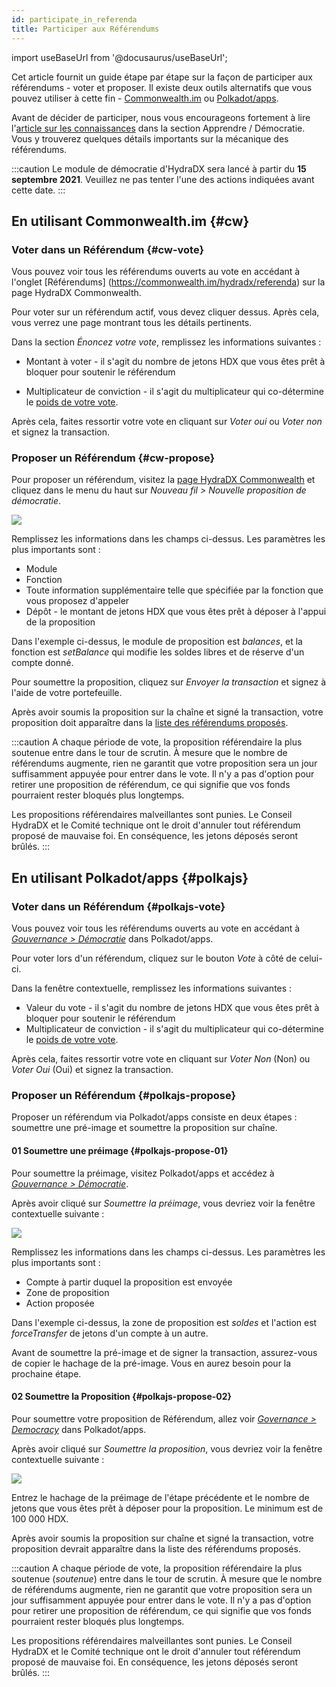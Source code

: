 ```yaml
---
id: participate_in_referenda
title: Participer aux Référendums
---
```


import useBaseUrl from '@docusaurus/useBaseUrl';

Cet article fournit un guide étape par étape sur la façon de participer aux référendums - voter et proposer. Il existe deux outils alternatifs que vous pouvez utiliser à cette fin - [Commonwealth.im](#cw) ou [Polkadot/apps](#polkajs).

Avant de décider de participer, nous vous encourageons fortement à lire l'[article sur les connaissances](/democracy_referenda) dans la section Apprendre / Démocratie. Vous y trouverez quelques détails importants sur la mécanique des référendums.

:::caution
Le module de démocratie d'HydraDX sera lancé à partir du **15 septembre 2021**. Veuillez ne pas tenter l'une des actions indiquées avant cette date.
:::

## En utilisant Commonwealth.im {#cw}
### Voter dans un Référendum {#cw-vote}
Vous pouvez voir tous les référendums ouverts au vote en accédant à l'onglet [Référendums] (https://commonwealth.im/hydradx/referenda) sur la page HydraDX Commonwealth.

Pour voter sur un référendum actif, vous devez cliquer dessus. Après cela, vous verrez une page montrant tous les détails pertinents.

Dans la section *Énoncez votre vote*, remplissez les informations suivantes :

* Montant à voter - il s'agit du nombre de jetons HDX que vous êtes prêt à bloquer pour soutenir le référendum

* Multiplicateur de conviction - il s'agit du multiplicateur qui co-détermine le [poids de votre vote](/democracy_referenda#referenda-votes-weighing).

Après cela, faites ressortir votre vote en cliquant sur *Voter oui* ou *Voter non* et signez la transaction.

### Proposer un Référendum {#cw-propose}
Pour proposer un référendum, visitez la [page HydraDX Commonwealth](https://commonwealth.im/hydradx/) et cliquez dans le menu du haut sur *Nouveau fil > Nouvelle proposition de démocratie*.

<div style={{textAlign: 'center'}}>
  <img src={useBaseUrl('/participate_in_referenda/cw-proposal.jpg')} />
</div>

Remplissez les informations dans les champs ci-dessus. Les paramètres les plus importants sont :
* Module
* Fonction
* Toute information supplémentaire telle que spécifiée par la fonction que vous proposez d'appeler
* Dépôt - le montant de jetons HDX que vous êtes prêt à déposer à l'appui de la proposition

Dans l'exemple ci-dessus, le module de proposition est *balances*, et la fonction est *setBalance* qui modifie les soldes libres et de réserve d'un compte donné.

Pour soumettre la proposition, cliquez sur *Envoyer la transaction* et signez à l'aide de votre portefeuille.

Après avoir soumis la proposition sur la chaîne et signé la transaction, votre proposition doit apparaître dans la [liste des référendums proposés](https://commonwealth.im/hydradx/referenda).

:::caution
A chaque période de vote, la proposition référendaire la plus soutenue entre dans le tour de scrutin. À mesure que le nombre de référendums augmente, rien ne garantit que votre proposition sera un jour suffisamment appuyée pour entrer dans le vote. Il n'y a pas d'option pour retirer une proposition de référendum, ce qui signifie que vos fonds pourraient rester bloqués plus longtemps.

Les propositions référendaires malveillantes sont punies. Le Conseil HydraDX et le Comité technique ont le droit d'annuler tout référendum proposé de mauvaise foi. En conséquence, les jetons déposés seront brûlés.
:::

## En utilisant Polkadot/apps {#polkajs}

### Voter dans un Référendum {#polkajs-vote}
Vous pouvez voir tous les référendums ouverts au vote en accédant à [*Gouvernance > Démocratie*](https://polkadot.js.org/apps/?rpc=wss%3A%2F%2Frpc-01.snakenet.hydradx.io#/démocratie) dans Polkadot/apps.

Pour voter lors d'un référendum, cliquez sur le bouton *Vote* à côté de celui-ci.

Dans la fenêtre contextuelle, remplissez les informations suivantes :

* Valeur du vote - il s'agit du nombre de jetons HDX que vous êtes prêt à bloquer pour soutenir le référendum
* Multiplicateur de conviction - il s'agit du multiplicateur qui co-détermine le [poids de votre vote](/democracy_referenda#referenda-votes-weighing).

Après cela, faites ressortir votre vote en cliquant sur *Voter Non* (Non) ou *Voter Oui* (Oui) et signez la transaction.

### Proposer un Référendum {#polkajs-propose}
Proposer un référendum via Polkadot/apps consiste en deux étapes : soumettre une pré-image et soumettre la proposition sur chaîne.

#### 01 Soumettre une préimage {#polkajs-propose-01}
Pour soumettre la préimage, visitez Polkadot/apps et accédez à [*Gouvernance > Démocratie*](https://polkadot.js.org/apps/?rpc=wss%3A%2F%2Frpc-01.snakenet.hydradx.io#/democracy).

Après avoir cliqué sur *Soumettre la préimage*, vous devriez voir la fenêtre contextuelle suivante :

<div style={{textAlign: 'center'}}>
  <img src={useBaseUrl('/participate_in_referenda/polkajs-preimage.jpg')} />
</div>

Remplissez les informations dans les champs ci-dessus. Les paramètres les plus importants sont :
* Compte à partir duquel la proposition est envoyée
* Zone de proposition
* Action proposée

Dans l'exemple ci-dessus, la zone de proposition est *soldes* et l'action est *forceTransfer* de jetons d'un compte à un autre.

Avant de soumettre la pré-image et de signer la transaction, assurez-vous de copier le hachage de la pré-image. Vous en aurez besoin pour la prochaine étape.

#### 02 Soumettre la Proposition {#polkajs-propose-02}
Pour soumettre votre proposition de Référendum, allez voir [*Governance > Democracy*](https://polkadot.js.org/apps/?rpc=wss%3A%2F%2Frpc-01.snakenet.hydradx.io#/democracy) dans Polkadot/apps.

Après avoir cliqué sur *Soumettre la proposition*, vous devriez voir la fenêtre contextuelle suivante :

<div style={{textAlign: 'center'}}>
  <img src={useBaseUrl('/participate_in_referenda/polkajs-proposal.jpg')} />
</div>

Entrez le hachage de la préimage de l'étape précédente et le nombre de jetons que vous êtes prêt à déposer pour la proposition. Le minimum est de 100 000 HDX.

Après avoir soumis la proposition sur chaîne et signé la transaction, votre proposition devrait apparaître dans la liste des référendums proposés.

:::caution
A chaque période de vote, la proposition référendaire la plus soutenue (*soutenue*) entre dans le tour de scrutin. À mesure que le nombre de référendums augmente, rien ne garantit que votre proposition sera un jour suffisamment appuyée pour entrer dans le vote. Il n'y a pas d'option pour retirer une proposition de référendum, ce qui signifie que vos fonds pourraient rester bloqués plus longtemps.

Les propositions référendaires malveillantes sont punies. Le Conseil HydraDX et le Comité technique ont le droit d'annuler tout référendum proposé de mauvaise foi. En conséquence, les jetons déposés seront brûlés.
:::
